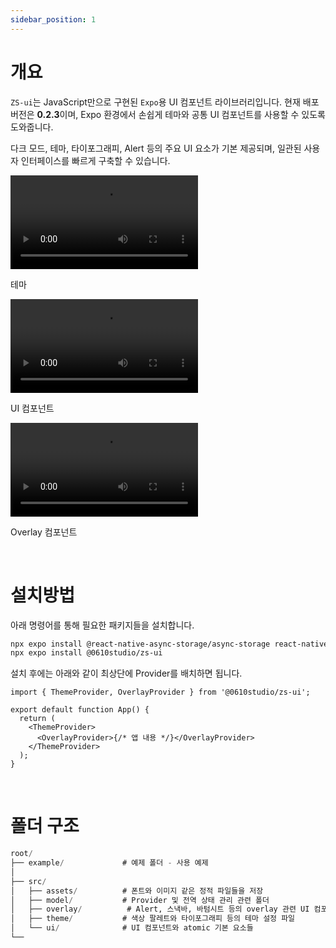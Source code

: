 ```yaml
---
sidebar_position: 1
---
```


# 개요

`ZS-ui`는 JavaScript만으로 구현된 `Expo`용 UI 컴포넌트 라이브러리입니다. 현재 배포 버전은 **0.2.3**이며, Expo 환경에서 손쉽게 테마와 공통 UI 컴포넌트를 사용할 수 있도록 도와줍니다.

다크 모드, 테마, 타이포그래피, Alert 등의 주요 UI 요소가 기본 제공되며, 일관된 사용자 인터페이스를 빠르게 구축할 수 있습니다.

<div style={{
  display: 'flex',
  overflowX: 'auto',
  gap: '20px',
  padding: '0 10px 0 0'
}}>
  <div style={{
    minWidth: '300px',
    flexShrink: 0
  }}>
    <video controls width="300">
      <source src="https://github.com/user-attachments/assets/7b66915e-163e-4abe-9fab-fb25e33d7a88" type="video/mp4" />
    </video>
    <p>테마</p>
  </div>
  <div style={{
    minWidth: '300px',
    flexShrink: 0
  }}>
    <video controls width="300">
      <source src="https://github.com/user-attachments/assets/73f59984-fc7b-4004-a516-089a2969ea1d" type="video/mp4" />
    </video>
    <p>UI 컴포넌트</p>
  </div>
  <div style={{
    minWidth: '300px',
    flexShrink: 0
  }}>
    <video controls width="300">
      <source src="https://github.com/user-attachments/assets/24918e91-9afc-4777-b6c7-b914bfb30e60" type="video/mp4" />
    </video>
    <p>Overlay 컴포넌트</p>
  </div>
</div>

<br />

# 설치방법

아래 명령어를 통해 필요한 패키지들을 설치합니다.

```bash
npx expo install @react-native-async-storage/async-storage react-native-reanimated react-native-svg react-native-safe-area-context expo-navigation-bar
npx expo install @0610studio/zs-ui
```

설치 후에는 아래와 같이 최상단에 Provider를 배치하면 됩니다.

```tsx title="App.tsx"
import { ThemeProvider, OverlayProvider } from '@0610studio/zs-ui';

export default function App() {
  return (
    <ThemeProvider>
      <OverlayProvider>{/* 앱 내용 */}</OverlayProvider>
    </ThemeProvider>
  );
}
```

<br />

# 폴더 구조

```sql
root/
├── example/             # 예제 폴더 - 사용 예제
│ 
├── src/
│   ├── assets/          # 폰트와 이미지 같은 정적 파일들을 저장
│   ├── model/           # Provider 및 전역 상태 관리 관련 폴더
│   ├── overlay/          # Alert, 스낵바, 바텀시트 등의 overlay 관련 UI 컴포넌트
│   ├── theme/           # 색상 팔레트와 타이포그래피 등의 테마 설정 파일
│   └── ui/              # UI 컴포넌트와 atomic 기본 요소들
└──
```


